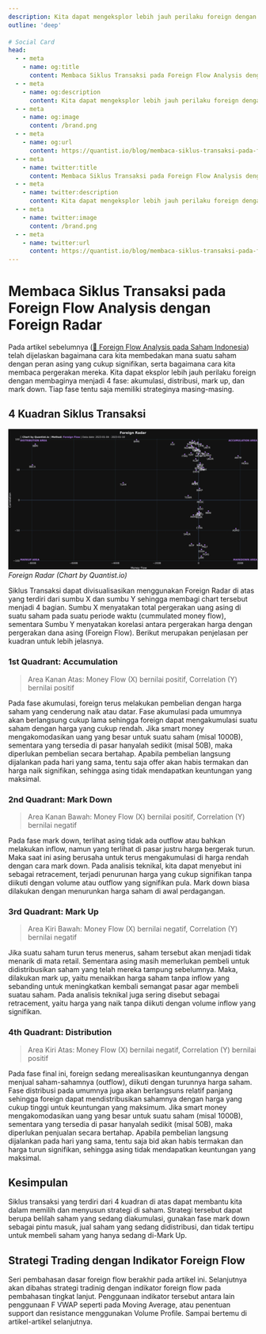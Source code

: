 ```yaml
---
description: Kita dapat mengeksplor lebih jauh perilaku foreign dengan membaginya menjadi 4 fase, yaitu akumulasi, mark up, mark down, dan distribusi. Siklus ini dapat tergambarkan pada Foreign Radar dengan Sumbu X sebagai pergerakan uang, dan Sumbu Y sebagai korelasi harga dan pergerakan asing. Dengan mempelajari siklus ini, kita dapat memilih dan menyusun strategi untuk tiap sahamnya yang lebih mudah.
outline: 'deep'

# Social Card
head:
  - - meta
    - name: og:title
      content: Membaca Siklus Transaksi pada Foreign Flow Analysis dengan Foreign Radar | Quantist.io
  - - meta
    - name: og:description
      content: Kita dapat mengeksplor lebih jauh perilaku foreign dengan membaginya menjadi 4 fase, yaitu akumulasi, mark up, mark down, dan distribusi. Siklus ini dapat tergambarkan pada Foreign Radar dengan Sumbu X sebagai pergerakan uang, dan Sumbu Y sebagai korelasi harga dan pergerakan asing. Dengan mempelajari siklus ini, kita dapat memilih dan menyusun strategi untuk tiap sahamnya yang lebih mudah.
  - - meta
    - name: og:image
      content: /brand.png
  - - meta
    - name: og:url
      content: https://quantist.io/blog/membaca-siklus-transaksi-pada-foreign-flow-analysis-dengan-foreign-radar
  - - meta
    - name: twitter:title
      content: Membaca Siklus Transaksi pada Foreign Flow Analysis dengan Foreign Radar | Quantist.io
  - - meta
    - name: twitter:description
      content: Kita dapat mengeksplor lebih jauh perilaku foreign dengan membaginya menjadi 4 fase, yaitu akumulasi, mark up, mark down, dan distribusi. Siklus ini dapat tergambarkan pada Foreign Radar dengan Sumbu X sebagai pergerakan uang, dan Sumbu Y sebagai korelasi harga dan pergerakan asing. Dengan mempelajari siklus ini, kita dapat memilih dan menyusun strategi untuk tiap sahamnya yang lebih mudah.
  - - meta
    - name: twitter:image
      content: /brand.png
  - - meta
    - name: twitter:url
      content: https://quantist.io/blog/membaca-siklus-transaksi-pada-foreign-flow-analysis-dengan-foreign-radar
---
```


# Membaca Siklus Transaksi pada Foreign Flow Analysis dengan Foreign Radar

Pada artikel sebelumnya ([🎪 Foreign Flow Analysis pada Saham Indonesia](./foreign-flow-analysis-pada-saham-indonesia)) telah dijelaskan bagaimana cara kita membedakan mana suatu saham dengan peran asing yang cukup signifikan, serta bagaimana cara kita membaca pergerakan mereka. Kita dapat eksplor lebih jauh perilaku foreign dengan membaginya menjadi 4 fase: akumulasi, distribusi, mark up, dan mark down. Tiap fase tentu saja memiliki strateginya masing-masing.

## 4 Kuadran Siklus Transaksi
![Foreign Radar (Chart by Quantist.io)](../assets/foreign-flow-analysis-pada-saham-indonesia_radar.jpg "Foreign Radar (Chart by Quantist.io)")
*Foreign Radar (Chart by Quantist.io)*

Siklus Transaksi dapat divisualisasikan menggunakan Foreign Radar di atas yang terdiri dari sumbu X dan sumbu Y sehingga membagi chart tersebut menjadi 4 bagian. Sumbu X menyatakan total pergerakan uang asing di suatu saham pada suatu periode waktu (cummulated money flow), sementara Sumbu Y menyatakan korelasi antara pergerakan harga dengan pergerakan dana asing (Foreign Flow). Berikut merupakan penjelasan per kuadran untuk lebih jelasnya.

### 1st Quadrant: Accumulation

> Area Kanan Atas: Money Flow (X) bernilai positif, Correlation (Y) bernilai positif

Pada fase akumulasi, foreign terus melakukan pembelian dengan harga saham yang cenderung naik atau datar. Fase akumulasi pada umumnya akan berlangsung cukup lama sehingga foreign dapat mengakumulasi suatu saham dengan harga yang cukup rendah. Jika smart money mengakomodasikan uang yang besar untuk suatu saham (misal 1000B), sementara yang tersedia di pasar hanyalah sedikit (misal 50B), maka diperlukan pembelian secara bertahap. Apabila pembelian langsung dijalankan pada hari yang sama, tentu saja offer akan habis termakan dan harga naik signifikan, sehingga asing tidak mendapatkan keuntungan yang maksimal.

### 2nd Quadrant: Mark Down

> Area Kanan Bawah: Money Flow (X) bernilai positif, Correlation (Y) bernilai negatif

Pada fase mark down, terlihat asing tidak ada outflow atau bahkan melakukan inflow, namun yang terlihat di pasar justru harga bergerak turun. Maka saat ini asing berusaha untuk terus mengakumulasi di harga rendah dengan cara mark down. Pada analisis teknikal, kita dapat menyebut ini sebagai retracement, terjadi penurunan harga yang cukup signifikan tanpa diikuti dengan volume atau outflow yang signifikan pula. Mark down biasa dilakukan dengan menurunkan harga saham di awal perdagangan.

### 3rd Quadrant: Mark Up

> Area Kiri Bawah: Money Flow (X) bernilai negatif, Correlation (Y) bernilai negatif

Jika suatu saham turun terus menerus, saham tersebut akan menjadi tidak menarik di mata retail. Sementara asing masih memerlukan pembeli untuk didistribusikan saham yang telah mereka tampung sebelumnya. Maka, dilakukan mark up, yaitu menaikkan harga saham tanpa inflow yang sebanding untuk meningkatkan kembali semangat pasar agar membeli suatau saham. Pada analisis teknikal juga sering disebut sebagai retracement, yaitu harga yang naik tanpa diikuti dengan volume inflow yang signifikan.

### 4th Quadrant: Distribution

> Area Kiri Atas: Money Flow (X) bernilai negatif, Correlation (Y) bernilai positif

Pada fase final ini, foreign sedang merealisasikan keuntungannya dengan menjual saham-sahamnya (outflow), diikuti dengan turunnya harga saham. Fase distribusi pada umumnya juga akan berlangsuns relatif panjang sehingga foreign dapat mendistribusikan sahamnya dengan harga yang cukup tinggi untuk keuntungan yang maksimum.  Jika smart money mengakomodasikan uang yang besar untuk suatu saham (misal 1000B), sementara yang tersedia di pasar hanyalah sedikit (misal 50B), maka diperlukan penjualan secara bertahap. Apabila pembelian langsung dijalankan pada hari yang sama, tentu saja bid akan habis termakan dan harga turun signifikan, sehingga asing tidak mendapatkan keuntungan yang maksimal.

## Kesimpulan

Siklus transaksi yang terdiri dari 4 kuadran di atas dapat membantu kita dalam memilih dan menyusun strategi di saham. Strategi tersebut dapat berupa belilah saham yang sedang diakumulasi, gunakan fase mark down sebagai pintu masuk, jual saham yang sedang didistribusi, dan tidak tertipu untuk membeli saham yang hanya sedang di-Mark Up.

## Strategi Trading dengan Indikator Foreign Flow

Seri pembahasan dasar foreign flow berakhir pada artikel ini. Selanjutnya akan dibahas strategi tradinig dengan indikator foreign flow pada pembahasan tingkat lanjut. Penggunaan indikator tersebut antara lain penggunaan F VWAP seperti pada Moving Average, atau penentuan support dan resistance menggunakan Volume Profile. Sampai bertemu di artikel-artikel selanjutnya.
